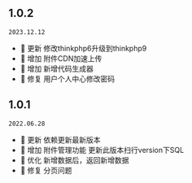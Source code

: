 ## 1.0.2

`2023.12.12`

- 🌟 更新 修改thinkphp6升级到thinkphp9
- 🎯 增加 附件CDN加速上传
- 🎯 增加 新增代码生成器
- 🐞 修复 用户个人中心修改密码


## 1.0.1

`2022.06.28`

- 🌟 更新 依赖更新最新版本
- 🎯 增加 附件管理功能 更新此版本扫行version下SQL
- 🎯 优化 新增数据后，返回新增数据
- 🐞 修复 分页问题
